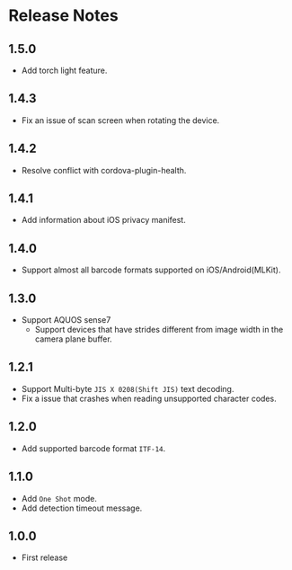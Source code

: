 # Release Notes

## 1.5.0

- Add torch light feature.

## 1.4.3

- Fix an issue of scan screen when rotating the device.

## 1.4.2

- Resolve conflict with cordova-plugin-health.

## 1.4.1

- Add information about iOS privacy manifest.

## 1.4.0

- Support almost all barcode formats supported on iOS/Android(MLKit).

## 1.3.0

- Support AQUOS sense7
  - Support devices that have strides different from image width in the camera plane buffer.

## 1.2.1

- Support Multi-byte `JIS X 0208(Shift JIS)` text decoding.
- Fix a issue that crashes when reading unsupported character codes.

## 1.2.0

- Add supported barcode format `ITF-14`.

## 1.1.0

- Add `One Shot` mode.
- Add detection timeout message.

## 1.0.0

- First release